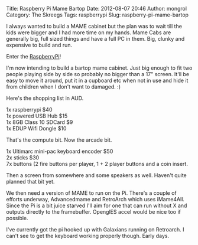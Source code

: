 Title: Raspberry Pi Mame Bartop
Date: 2012-08-07 20:46
Author: mongrol
Category: The Skreegs
Tags: raspberrypi
Slug: raspberry-pi-mame-bartop

I always wanted to build a MAME cabinet but the plan was to wait till
the kids were bigger and I had more time on my hands. Mame Cabs are
generally big, full sized things and have a full PC in them. Big, clunky
and expensive to build and run.

Enter the [RaspberryPi][]!

I'm now intending to build a bartop mame cabinet. Just big enough to fit
two people playing side by side so probably no bigger than a 17" screen.
It'll be easy to move it around, put it in a cupboard etc when not in
use and hide it from children when I don't want to damaged. :)

Here's the shopping list in AUD.

1x raspberrypi \$40  
1x powered USB Hub \$15  
1x 8GB Class 10 SDCard \$9  
1x EDUP Wifi Dongle \$10

That's the compute bit. Now the arcade bit.

1x Ultimarc mini-pac keyboard encoder \$50  
2x sticks \$30  
7x buttons (2 fire buttons per player, 1 + 2 player buttons and a coin
insert.

Then a screen from somewhere and some speakers as well. Haven't quite
planned that bit yet.

We then need a version of MAME to run on the Pi. There's a couple of
efforts underway, Advancedmame and RetroArch which uses iMame4All. Since
the Pi is a bit juice starved I'll aim for one that can run without X
and outputs directly to the framebuffer. OpenglES accel would be nice
too if possible.

I've currently got the pi hooked up with Galaxians running on Retroarch.
I can't see to get the keyboard working properly though. Early days.

  [RaspberryPi]: http://www.raspberrypi.org
